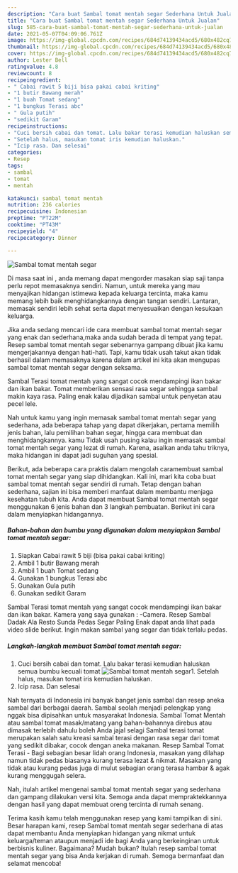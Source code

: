 ```yaml
---
description: "Cara buat Sambal tomat mentah segar Sederhana Untuk Jualan"
title: "Cara buat Sambal tomat mentah segar Sederhana Untuk Jualan"
slug: 585-cara-buat-sambal-tomat-mentah-segar-sederhana-untuk-jualan
date: 2021-05-07T04:09:06.761Z
image: https://img-global.cpcdn.com/recipes/684d74139434acd5/680x482cq70/sambal-tomat-mentah-segar-foto-resep-utama.jpg
thumbnail: https://img-global.cpcdn.com/recipes/684d74139434acd5/680x482cq70/sambal-tomat-mentah-segar-foto-resep-utama.jpg
cover: https://img-global.cpcdn.com/recipes/684d74139434acd5/680x482cq70/sambal-tomat-mentah-segar-foto-resep-utama.jpg
author: Lester Bell
ratingvalue: 4.8
reviewcount: 8
recipeingredient:
- " Cabai rawit 5 biji bisa pakai cabai kriting"
- "1 butir Bawang merah"
- "1 buah Tomat sedang"
- "1 bungkus Terasi abc"
- " Gula putih"
- "sedikit Garam"
recipeinstructions:
- "Cuci bersih cabai dan tomat. Lalu bakar terasi kemudian haluskan semua bumbu kecuali tomat"
- "Setelah halus, masukan tomat iris kemudian haluskan."
- "Icip rasa. Dan selesai"
categories:
- Resep
tags:
- sambal
- tomat
- mentah

katakunci: sambal tomat mentah 
nutrition: 236 calories
recipecuisine: Indonesian
preptime: "PT22M"
cooktime: "PT43M"
recipeyield: "4"
recipecategory: Dinner

---
```



![Sambal tomat mentah segar](https://img-global.cpcdn.com/recipes/684d74139434acd5/680x482cq70/sambal-tomat-mentah-segar-foto-resep-utama.jpg)

Di masa  saat ini , anda memang dapat mengorder masakan siap saji tanpa perlu repot memasaknya sendiri. Namun, untuk mereka yang mau menyajikan hidangan istimewa kepada keluarga tercinta, maka kamu memang lebih baik menghidangkannya dengan tangan sendiri. Lantaran, memasak sendiri lebih sehat serta dapat menyesuaikan dengan kesukaan keluarga.

Jika anda sedang mencari ide cara membuat sambal tomat mentah segar yang enak dan sederhana,maka anda sudah berada di tempat yang tepat. Resep sambal tomat mentah segar  sebenarnya gampang dibuat jika kamu mengerjakannya dengan hati-hati. Tapi, kamu tidak usah takut akan tidak berhasil dalam memasaknya 
karena dalam artikel ini kita akan mengupas sambal tomat mentah segar dengan seksama.  

Sambal Terasi tomat mentah yang sangat cocok mendampingi ikan bakar dan ikan bakar. Tomat memberikan sensasi rasa segar sehingga sambal makin kaya rasa. Paling enak kalau dijadikan sambal untuk penyetan atau pecel lele.

Nah untuk kamu yang ingin memasak sambal tomat mentah segar yang sederhana, ada beberapa tahap yang dapat dikerjakan, pertama memilih jenis bahan, lalu pemilihan bahan segar, hingga cara membuat dan menghidangkannya. kamu Tidak usah pusing kalau ingin memasak sambal tomat mentah segar yang lezat di rumah. Karena, asalkan anda  tahu triknya, maka hidangan ini dapat jadi suguhan yang spesial.

Berikut, ada beberapa cara praktis  dalam mengolah caramembuat sambal tomat mentah segar yang siap dihidangkan. Kali ini, mari kita coba buat sambal tomat mentah segar sendiri di rumah. Tetap dengan bahan sederhana, sajian ini bisa memberi manfaat dalam membantu menjaga kesehatan tubuh kita. Anda dapat membuat Sambal tomat mentah segar menggunakan 6 jenis bahan dan 3 langkah pembuatan. Berikut ini cara dalam menyiapkan hidangannya.

<!--inarticleads1-->

##### Bahan-bahan dan bumbu yang digunakan dalam menyiapkan Sambal tomat mentah segar:

1. Siapkan  Cabai rawit 5 biji (bisa pakai cabai kriting)
1. Ambil 1 butir Bawang merah
1. Ambil 1 buah Tomat sedang
1. Gunakan 1 bungkus Terasi abc
1. Gunakan  Gula putih
1. Gunakan sedikit Garam


Sambal Terasi tomat mentah yang sangat cocok mendampingi ikan bakar dan ikan bakar. Kamera yang saya gunakan : -Camera. Resep Sambal Dadak Ala Resto Sunda Pedas Segar Paling Enak dapat anda lihat pada video slide berikut. Ingin makan sambal yang segar dan tidak terlalu pedas. 

<!--inarticleads2-->

##### Langkah-langkah membuat Sambal tomat mentah segar:

1. Cuci bersih cabai dan tomat. Lalu bakar terasi kemudian haluskan semua bumbu kecuali tomat
<img src="https://img-global.cpcdn.com/steps/eb59a665bbd7c171/160x128cq70/sambal-tomat-mentah-segar-langkah-memasak-1-foto.jpg" alt="Sambal tomat mentah segar">1. Setelah halus, masukan tomat iris kemudian haluskan.
1. Icip rasa. Dan selesai


Nah ternyata di Indonesia ini banyak banget jenis sambal dan resep aneka sambal dari berbagai daerah. Sambal seolah menjadi pelengkap yang nggak bisa dipisahkan untuk masyarakat Indonesia. Sambal Tomat Mentah atau sambal tomat masak/matang yang bahan-bahannya direbus atau dimasak terlebih dahulu boleh Anda jajal selagi Sambal terasi tomat merupakan salah satu kreasi sambal terasi dengan rasa segar dari tomat yang sedikit dibakar, cocok dengan aneka makanan. Resep Sambal Tomat Terasi - Bagi sebagian besar lidah orang Indonesia, masakan yang dilahap namun tidak pedas biasanya kurang terasa lezat &amp; nikmat. Masakan yang tidak atau kurang pedas juga di mulut sebagian orang terasa hambar &amp; agak kurang menggugah selera. 

Nah, itulah artikel mengenai  sambal tomat mentah segar  yang sederhana dan gampang dilakukan versi kita. Semoga anda dapat mempraktekkannya dengan hasil yang dapat membuat oreng tercinta di rumah senang. 

Terima kasih kamu telah menggunakan resep yang kami tampilkan di sini. Besar harapan kami, resep  Sambal tomat mentah segar sederhana di atas dapat membantu Anda menyiapkan hidangan yang nikmat untuk keluarga/teman ataupun menjadi ide bagi Anda yang berkeinginan untuk berbisnis kuliner. Bagaimana? Mudah bukan? Itulah resep sambal tomat mentah segar yang bisa Anda kerjakan di rumah. Semoga bermanfaat dan selamat mencoba!

